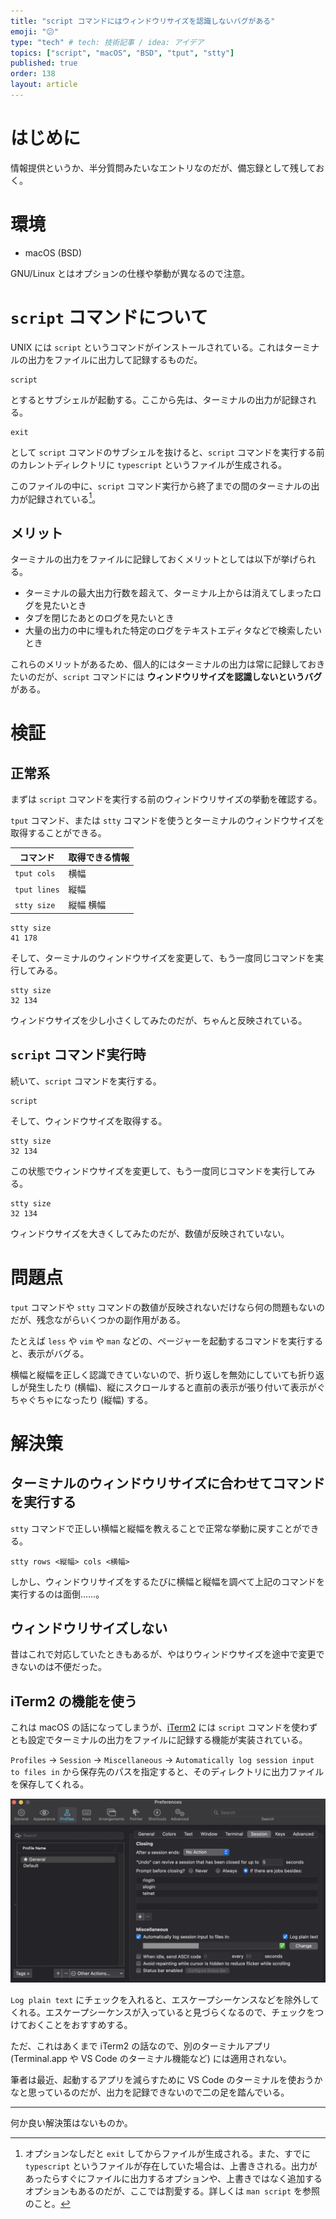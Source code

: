 ```yaml
---
title: "script コマンドにはウィンドウリサイズを認識しないバグがある"
emoji: "😕"
type: "tech" # tech: 技術記事 / idea: アイデア
topics: ["script", "macOS", "BSD", "tput", "stty"]
published: true
order: 138
layout: article
---
```


# はじめに
情報提供というか、半分質問みたいなエントリなのだが、備忘録として残しておく。



# 環境
* macOS (BSD)

GNU/Linux とはオプションの仕様や挙動が異なるので注意。



# `script` コマンドについて
UNIX には `script` というコマンドがインストールされている。これはターミナルの出力をファイルに出力して記録するものだ。

```shell:Shell
script
```

とするとサブシェルが起動する。ここから先は、ターミナルの出力が記録される。

```shell:Shell
exit
```

として `script` コマンドのサブシェルを抜けると、`script` コマンドを実行する前のカレントディレクトリに `typescript` というファイルが生成される。

このファイルの中に、`script` コマンド実行から終了までの間のターミナルの出力が記録されている[^1]。

[^1]: オプションなしだと `exit` してからファイルが生成される。また、すでに `typescript` というファイルが存在していた場合は、上書きされる。出力があったらすぐにファイルに出力するオプションや、上書きではなく追加するオプションもあるのだが、ここでは割愛する。詳しくは `man script` を参照のこと。

## メリット
ターミナルの出力をファイルに記録しておくメリットとしては以下が挙げられる。

* ターミナルの最大出力行数を超えて、ターミナル上からは消えてしまったログを見たいとき
* タブを閉じたあとのログを見たいとき
* 大量の出力の中に埋もれた特定のログをテキストエディタなどで検索したいとき

これらのメリットがあるため、個人的にはターミナルの出力は常に記録しておきたいのだが、`script` コマンドには **ウィンドウリサイズを認識しないというバグ** がある。



# 検証
## 正常系
まずは `script` コマンドを実行する前のウィンドウリサイズの挙動を確認する。

`tput` コマンド、または `stty` コマンドを使うとターミナルのウィンドウサイズを取得することができる。

| コマンド | 取得できる情報 |
| --- | --- |
| `tput cols` | 横幅 |
| `tput lines` | 縦幅 |
| `stty size` | 縦幅 横幅 |

```shell:Shell
stty size
41 178
```

そして、ターミナルのウィンドウサイズを変更して、もう一度同じコマンドを実行してみる。

```shell:Shell
stty size
32 134
```

ウィンドウサイズを少し小さくしてみたのだが、ちゃんと反映されている。



## `script` コマンド実行時
続いて、`script` コマンドを実行する。

```shell:Shell
script
```

そして、ウィンドウサイズを取得する。

```shell:Shell
stty size
32 134
```

この状態でウィンドウサイズを変更して、もう一度同じコマンドを実行してみる。

```shell:Shell
stty size
32 134
```

ウィンドウサイズを大きくしてみたのだが、数値が反映されていない。



# 問題点
`tput` コマンドや `stty` コマンドの数値が反映されないだけなら何の問題もないのだが、残念ながらいくつかの副作用がある。

たとえば `less` や `vim` や `man` などの、ページャーを起動するコマンドを実行すると、表示がバグる。

横幅と縦幅を正しく認識できていないので、折り返しを無効にしていても折り返しが発生したり (横幅)、縦にスクロールすると直前の表示が張り付いて表示がぐちゃぐちゃになったり (縦幅) する。



# 解決策
## ターミナルのウィンドウリサイズに合わせてコマンドを実行する
`stty` コマンドで正しい横幅と縦幅を教えることで正常な挙動に戻すことができる。

```shell:Shell
stty rows <縦幅> cols <横幅>
```

しかし、ウィンドウリサイズをするたびに横幅と縦幅を調べて上記のコマンドを実行するのは面倒……。

## ウィンドウリサイズしない
昔はこれで対応していたときもあるが、やはりウィンドウサイズを途中で変更できないのは不便だった。

## iTerm2 の機能を使う
これは macOS の話になってしまうが、[iTerm2](https://iterm2.com) には `script` コマンドを使わずとも設定でターミナルの出力をファイルに記録する機能が実装されている。

`Profiles` -> `Session` -> `Miscellaneous` -> `Automatically log session input to files in` から保存先のパスを指定すると、そのディレクトリに出力ファイルを保存してくれる。

![](https://raw.githubusercontent.com/noraworld/developers-blog-media-ja/master/script-command-bug/Screen%20Shot%202022-03-22%20at%2023.05.05.png)

`Log plain text` にチェックを入れると、エスケープシーケンスなどを除外してくれる。エスケープシーケンスが入っていると見づらくなるので、チェックをつけておくことをおすすめする。

ただ、これはあくまで iTerm2 の話なので、別のターミナルアプリ (Terminal.app や VS Code のターミナル機能など) には適用されない。

筆者は最近、起動するアプリを減らすために VS Code のターミナルを使おうかなと思っているのだが、出力を記録できないので二の足を踏んでいる。

---

何か良い解決策はないものか。
